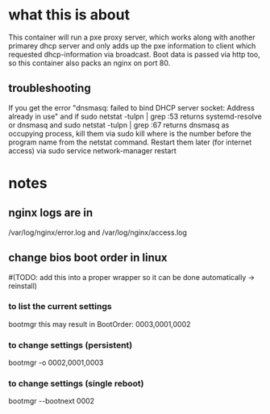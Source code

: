 # what this is about
This container will run a pxe proxy server, which works along with another primarey dhcp server and only adds up the pxe information to client which requested dhcp-information via broadcast. Boot data is passed via http too, so this container also packs an nginx on port 80.

## troubleshooting
If you get the error "dnsmasq: failed to bind DHCP server socket: Address already in use" and if
  sudo netstat -tulpn | grep :53
returns systemd-resolve or dnsmasq and
  sudo netstat -tulpn | grep :67 
returns dnsmasq as occupying process, kill them via
  sudo kill <pid>
where <pid> is the number before the program name from the netstat command.
Restart them later (for internet access) via
  sudo service network-manager restart

# notes
## nginx logs are in
/var/log/nginx/error.log
and
/var/log/nginx/access.log

## change bios boot order in linux
#(TODO: add this into a proper wrapper so it can be done automatically -> reinstall)
### to list the current settings
bootmgr
this may result in
BootOrder: 0003,0001,0002
### to change settings (persistent)
bootmgr -o 0002,0001,0003
### to change settings (single reboot)
bootmgr --bootnext 0002
